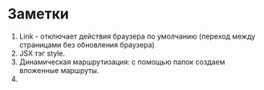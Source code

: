 # Заметки
1) Link - отключает действия браузера по умолчанию (переход между страницами без обновления браузера)
2) JSX тэг style.
3) Динамическая маршрутизация: с помощью папок создаем вложенные маршруты.
4)  









